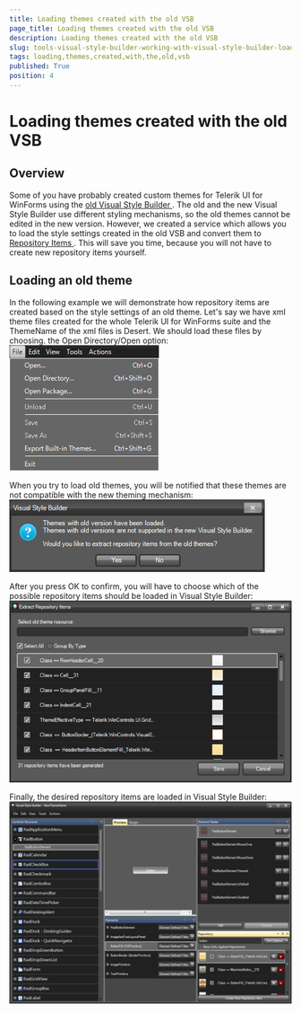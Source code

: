 ```yaml
---
title: Loading themes created with the old VSB
page_title: Loading themes created with the old VSB
description: Loading themes created with the old VSB
slug: tools-visual-style-builder-working-with-visual-style-builder-loading-themes-created-with-the-old-vsb
tags: loading,themes,created,with,the,old,vsb
published: True
position: 4
---
```


# Loading themes created with the old VSB



## Overview

Some of you have probably created custom themes for Telerik UI for WinForms using the
          [
            old Visual Style Builder
          ](12C94FF1-1D44-45C6-97A5-E1DF7E4D7377). The old and the new Visual Style Builder use different styling
          mechanisms, so the old themes cannot be edited in the new version. However, we created a service
          which allows you to load the style settings created in the old VSB and convert them to
          [
            Repository Items
          ](47712B3D-4DF8-44F3-AA3F-8F354D53AA91). This will save you time, because you will not have to create new repository
          items yourself.
        

## Loading an old theme

In the following example we will demonstrate how repository items are created based on the style
          settings of an old theme. Let's say we have xml theme files created for the whole Telerik UI for
          WinForms suite and the ThemeName of the xml files is Desert. We should load these files by choosing.
          the Open Directory/Open option: 
        ![tools-visual-style-builder-working-with-visual-style-builder-loading-themes-created-with-the-old-vsb 001](images/tools-visual-style-builder-working-with-visual-style-builder-loading-themes-created-with-the-old-vsb001.png)

When you try to load old themes, you will be notified that these themes are not compatible with the new theming mechanism:![tools-visual-style-builder-working-with-visual-style-builder-loading-themes-created-with-the-old-vsb 002](images/tools-visual-style-builder-working-with-visual-style-builder-loading-themes-created-with-the-old-vsb002.png)

After you press OK to confirm, you will have to choose which of the possible repository items should be loaded in Visual Style Builder:![tools-visual-style-builder-working-with-visual-style-builder-loading-themes-created-with-the-old-vsb 003](images/tools-visual-style-builder-working-with-visual-style-builder-loading-themes-created-with-the-old-vsb003.png)

Finally, the desired repository items are loaded in Visual Style Builder:![tools-visual-style-builder-working-with-visual-style-builder-loading-themes-created-with-the-old-vsb 004](images/tools-visual-style-builder-working-with-visual-style-builder-loading-themes-created-with-the-old-vsb004.png)

